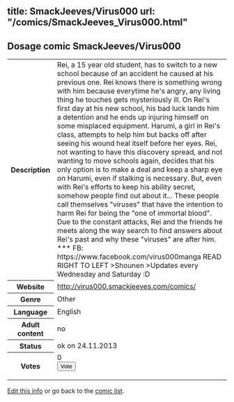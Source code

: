title: SmackJeeves/Virus000
url: "/comics/SmackJeeves_Virus000.html"
---
Dosage comic SmackJeeves/Virus000
-----------------------------------------

<p id="msg"></p>
<script type="text/javascript">
if (window.location.search === '?edit_info_mail=sent_ok') {
  var elem = document.getElementById("msg");
  elem.innerHTML = 'Edited information sucessfully sent for review, which is usually done daily. Thanks!';
  elem.className = 'ok';
}
</script>
<table class="comicinfo">
<tr>
<th>Description</th><td>Rei, a 15 year old student, has to switch to a new school because of an accident he caused at his previous one. Rei knows there is something wrong with him because everytime he's angry, any living thing he touches gets mysteriously ill. On Rei's first day at his new school, his bad luck lands him a detention and he ends up injuring himself on some misplaced equipment. Harumi, a girl in Rei's class, attempts to help him but backs off after seeing his wound heal itself before her eyes. Rei, not wanting to have this discovery spread, and not wanting to move schools again, decides that his only option is to make a deal and keep a sharp eye on Harumi, even if stalking is necessary. But, even with Rei's efforts to keep his ability secret, somehow people find out about it... These people call themselves &quot;viruses&quot; that have the intention to harm Rei for being the &quot;one of immortal blood&quot;. Due to the constant attacks, Rei and the friends he meets along the way search to find answers about Rei's past and why these &quot;viruses&quot; are after him. *** FB: https://www.facebook.com/virus000manga READ RIGHT TO LEFT &gt;Shounen &gt;Updates every Wednesday and Saturday :D</td>
</tr>
<tr>
<th>Website</th><td><a href="http://virus000.smackjeeves.com/comics/">http://virus000.smackjeeves.com/comics/</a></td>
</tr>
<tr>
<th>Genre</th><td>Other</td>
</tr>
<tr>
<th>Language</th><td>English</td>
</tr>
<tr>
<th>Adult content</th><td>no</td>
</tr>
<tr>
<th>Status</th><td>ok on 24.11.2013</td>
</tr>
<tr>
<th>Votes</th><td>0
<form action="http://gaecounter.appspot.com/count/" method="POST">
<input name="name" type="hidden" value="SmackJeeves_Virus000"/>
<input name="uid" type="hidden" id="voteuid" value=""/>
<input type="submit" value="Vote"/>
</form>
</td>
</tr>
</table>
<script type="text/javascript">
var ua = navigator.userAgent;
document.getElementById("voteuid").value = ua.replace(/[^a-zA-Z0-9\._:]/g , "_");;
</script>

[Edit this info](SmackJeeves_Virus000_edit.html) or go back to the [comic list](../comic-index.html).
